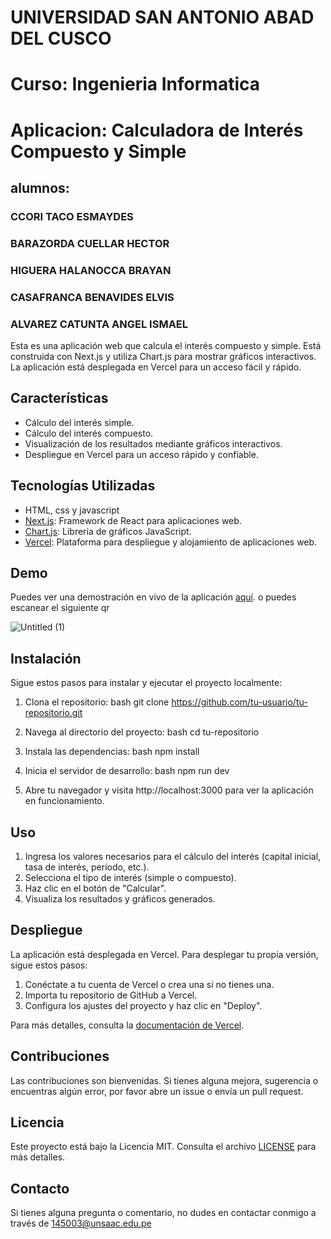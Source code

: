 # UNIVERSIDAD SAN ANTONIO ABAD DEL CUSCO
# Curso: Ingenieria Informatica

# Aplicacion: Calculadora de Interés Compuesto y Simple
## alumnos:
### CCORI TACO ESMAYDES
### BARAZORDA CUELLAR HECTOR
### HIGUERA HALANOCCA BRAYAN
### CASAFRANCA BENAVIDES ELVIS
### ALVAREZ CATUNTA ANGEL ISMAEL


Esta es una aplicación web que calcula el interés compuesto y simple. Está construida con Next.js y utiliza Chart.js para mostrar gráficos interactivos. La aplicación está desplegada en Vercel para un acceso fácil y rápido.

## Características

- Cálculo del interés simple.
- Cálculo del interés compuesto.
- Visualización de los resultados mediante gráficos interactivos.
- Despliegue en Vercel para un acceso rápido y confiable.

## Tecnologías Utilizadas
- HTML, css y javascript
- [Next.js](https://nextjs.org/): Framework de React para aplicaciones web.
- [Chart.js](https://www.chartjs.org/): Librería de gráficos JavaScript.
- [Vercel](https://vercel.com/): Plataforma para despliegue y alojamiento de aplicaciones web.
  

## Demo

Puedes ver una demostración en vivo de la aplicación [aquí](https://tu-proyecto.vercel.app).
o puedes escanear el siguiente qr

![Untitled (1)](https://github.com/hectorDev2/rateSimpleAndCompose/assets/126804661/a3921b90-03db-45b4-8c46-f1637d17a051)

## Instalación

Sigue estos pasos para instalar y ejecutar el proyecto localmente:

1. Clona el repositorio:
    bash
    git clone https://github.com/tu-usuario/tu-repositorio.git
    

2. Navega al directorio del proyecto:
    bash
    cd tu-repositorio
    

3. Instala las dependencias:
    bash
    npm install
    

4. Inicia el servidor de desarrollo:
    bash
    npm run dev
    

5. Abre tu navegador y visita http://localhost:3000 para ver la aplicación en funcionamiento.

## Uso

1. Ingresa los valores necesarios para el cálculo del interés (capital inicial, tasa de interés, período, etc.).
2. Selecciona el tipo de interés (simple o compuesto).
3. Haz clic en el botón de "Calcular".
4. Visualiza los resultados y gráficos generados.

## Despliegue

La aplicación está desplegada en Vercel. Para desplegar tu propia versión, sigue estos pasos:

1. Conéctate a tu cuenta de Vercel o crea una si no tienes una.
2. Importa tu repositorio de GitHub a Vercel.
3. Configura los ajustes del proyecto y haz clic en "Deploy".

Para más detalles, consulta la [documentación de Vercel](https://vercel.com/docs).

## Contribuciones

Las contribuciones son bienvenidas. Si tienes alguna mejora, sugerencia o encuentras algún error, por favor abre un issue o envía un pull request.

## Licencia

Este proyecto está bajo la Licencia MIT. Consulta el archivo [LICENSE](LICENSE) para más detalles.

## Contacto

Si tienes alguna pregunta o comentario, no dudes en contactar conmigo a través de 145003@unsaac.edu.pe
